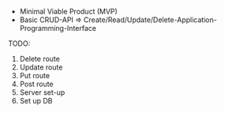 - Minimal Viable Product (MVP)
- Basic CRUD-API => Create/Read/Update/Delete-Application-Programming-Interface

TODO:
1. Delete route
2. Update route
3. Put route
4. Post route
5. Server set-up
6. Set up DB
